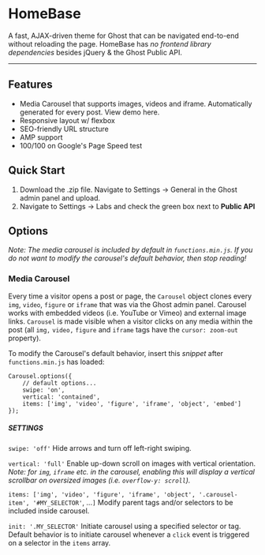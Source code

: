 # HomeBase

A fast, AJAX-driven theme for Ghost that can be navigated end-to-end without reloading the page. HomeBase has *no frontend library dependencies* besides jQuery & the Ghost Public API.
* * *


## Features

* Media Carousel that supports images, videos and iframe. Automatically generated for every post. View demo here.
* Responsive layout w/ flexbox
* SEO-friendly URL structure
* AMP support
* 100/100 on Google's Page Speed test

## Quick Start

1. Download the .zip file. Navigate to Settings → General in the Ghost admin panel and upload.
2. Navigate to Settings → Labs and check the green box next to **Public API**

## Options

*Note: The media carousel is included by default in `functions.min.js`. If you *do not* want to modify the carousel's default behavior, then stop reading!*

### Media Carousel

Every time a visitor opens a post or page, the  `Carousel` object clones every `img`, `video`, `figure` or `iframe` that was via the Ghost admin panel. Carousel works with embedded videos (i.e. YouTube or Vimeo) and external image links. `Carousel` is made visible when a visitor clicks on any media within the post (all `img,` `video,` `figure` and `iframe` tags have the `cursor: zoom-out` property).

To modify the Carousel's default behavior, insert this *snippet* after `functions.min.js` has loaded:

```
Carousel.options({
    // default options...
    swipe: 'on',
    vertical: 'contained',
    items: ['img', 'video', 'figure', 'iframe', 'object', 'embed']
});
```

##### SETTINGS

`swipe: 'off'`
Hide arrows and turn off left-right swiping.

`vertical: 'full'`
Enable up-down scroll on images with vertical orientation. *Note: for *`img`*, *`iframe`* etc. in the carousel, enabling this will display a vertical scrollbar on oversized images *(i.e. `overflow-y: scroll`)*.*

`items: ['img', 'video', 'figure', 'iframe', 'object', '.carousel-item', '#MY_SELECTOR'`, ...`]`
Modify parent tags and/or selectors to be included inside carousel.

`init: '.MY_SELECTOR'`
Initiate carousel using a specified selector or tag. Default behavior is to initiate carousel whenever a `click` event is triggered on a selector in the `items` array.
